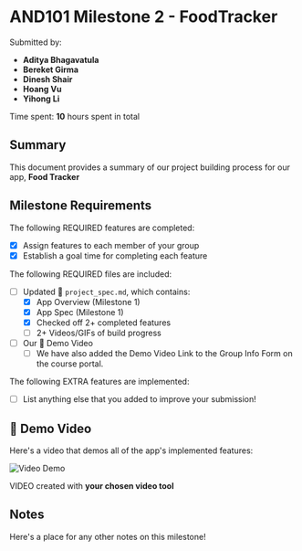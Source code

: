 <!-- (This is a comment) INSTRUCTIONS: Go through this page and fill out any **bolded** entries with their correct values.-->

# AND101 Milestone 2 - **FoodTracker**

Submitted by:
- **Aditya Bhagavatula**
- **Bereket Girma**
- **Dinesh Shair**
- **Hoang Vu**
- **Yihong Li**

Time spent: **10** hours spent in total

## Summary

This document provides a summary of our project building process for our app, **Food Tracker**

## Milestone Requirements

<!-- Please be sure to change the [ ] to [x] for any features you completed.  If a feature is not checked [x], you might miss the points for that item! -->

The following REQUIRED features are completed:

- [x] Assign features to each member of your group
- [x] Establish a goal time for completing each feature

The following REQUIRED files are included:

- [ ] Updated 📄 `project_spec.md`, which contains:
  - [X] App Overview (Milestone 1)
  - [X] App Spec (Milestone 1)
  - [x] Checked off 2+ completed features
  - [ ] 2+ Videos/GIFs of build progress

- [ ] Our 🎥 Demo Video
  - [ ] We have also added the Demo Video Link to the Group Info Form on the course portal.

The following EXTRA features are implemented:

- [ ] List anything else that you added to improve your submission!

## 🎥 Demo Video

Here's a video that demos all of the app's implemented features:

<img src='' title='Video Demo' width='' alt='Video Demo' />

VIDEO created with **your chosen video tool**

## Notes

Here's a place for any other notes on this milestone!
